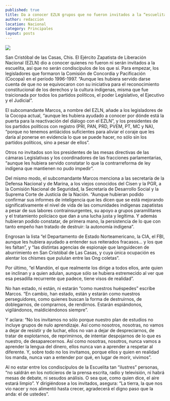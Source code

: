 ```yaml
---
published: true
title: Da a conocer EZLN grupos que no fueron invitados a la “escuelita”
author: redaccion
location: Nacional
category: Principales
layout: posts
---
```


![](http://i.imgur.com/Xwcr58om.jpg)

San Cristóbal de las Casas, Chis. El Ejército Zapatista de Liberación Nacional (EZLN) dio a conocer quienes no fueron ni serán invitados a la escuelita, así que no serán condiscípulos de los que sí. Para empezar, los legisladores que formaron la Comisión de Concordia y Pacificación (Cocopa) en el período 1996-1997. “Aunque les hubiera servido darse cuenta de que no se equivocaron con su iniciativa para el reconocimiento constitucional de los derechos y la cultura indígenas, misma que fue traicionada por todos los partidos políticos, el poder Legislativo, el Ejecutivo y el Judicial”.

El subcomandante Marcos, a nombre del EZLN, añade a los legisladores de la Cocopa actual, “aunque les hubiera ayudado a conocer por dónde está la puerta para la reactivación del diálogo con el EZLN”, y los presidentes de los partidos políticos con registro (PRI, PAN, PRD, PVEM, PT, MC y NA), “porque no tenemos antiácidos suficientes para aliviar el coraje que les daría al ponerse en evidencia lo que se puede hacer, no sólo sin los partidos políticos, sino a pesar de ellos”.

Otros no invitados son los presidentes de las mesas directivas de las cámaras Legislativas y los coordinadores de las fracciones parlamentarias, “aunque les hubiera servido constatar lo que la contrarreforma de ley indígena que mantienen no pudo impedir”.

Del mismo modo, el subcomandante Marcos menciona a las secretaría de la Defensa Nacional y de Marina, a los viejos conocidos del Cisen y la PGR, a la Comisión Nacional de Seguridad, la Secretaría de Desarrollo Social y la Suprema Corte de Justicia de la Nación. “Aunque hubieran podido confirmar sus informes de inteligencia que les dicen que se está mejorando significativamente el nivel de vida de las comunidades indígenas zapatistas a pesar de sus labores contrainsurgentes, su apoyo a grupos paramilitares y el tratamiento policíaco que dan a una lucha justa y legítima. Y además hubieran podido constatar, de primera mano, la persistencia de lo que con tanto empeño han tratado de destruir: la autonomía indígena”.

Engrosan la lista “el Departamento de Estado Norteamericano, la CIA, el FBI, aunque les hubiera ayudado a entender sus reiterados fracasos… y los que les faltan”, y “las distintas agencias de espionaje que languidecen de aburrimiento en San Cristóbal de Las Casas, y cuya única ocupación es alentar los chismes que pululan entre las Ong coletas”.

Por último, “el Mandón, el que realmente los dirige a todos ellos, ante quien se inclinan y a quien adulan, aunque sólo se hubiera estremecido al ver que esa pesadilla recurrente que padece, tiene visos de realidad”.

No han estado, ni están, ni estarán “como nuestros huéspedes” escribe Marcos. “En cambio, han estado, están y estarán como nuestros perseguidores, como quienes buscan la forma de destruirnos, de doblegarnos, de comprarnos, de rendirnos. Estarán espiándonos, vigilándonos, maldiciéndonos siempre”.

Y aclara: “No los invitamos no sólo porque nuestro plan de estudios no incluye grupos de nulo aprendizaje. Así como nosotros, nosotras, no vamos a dejar de resistir y de luchar, ellos no van a dejar de despreciarnos, de tratar de explotarnos, de reprimirnos, de intentar despojarnos de lo que es nuestro, de desaparecernos. Así como nosotras, nosotros, nunca vamos a aprender la lengua del dinero, ellos nunca van a aprender a respetar al diferente. Y, sobre todo no los invitamos, porque ellos y quien en realidad los manda, nunca van a entender por qué, en lugar de morir, vivimos”.

Al no estar entre los condiscípulos de la Escuelita tan “ilustres” personas, “no saldrán en los noticieros de la prensa escrita, radio y televisión, ni habrá mesas de debate, ni sesudos análisis. O sea que, como quien dice, el aire estará limpio”. Y dirigiéndose a los invitados, asegura: “La tierra, la que nos vio nacer y nos alimentó hasta crecer, agradecerá el digno paso que la anda: el de ustedes”.
